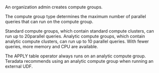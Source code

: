 
An organization admin creates compute groups.

The compute group type determines the maximum number of parallel queries that can run on the compute group.

Standard compute groups, which contain standard compute clusters, can run up to 20parallel queries. Analytic compute groups, which contain analytic compute clusters, can run up to 10 parallel queries. With fewer queries, more memory and CPU are available.

The APPLY table operator always runs on an analytic compute group. Teradata recommends using an analytic compute group when running an external UDF.

